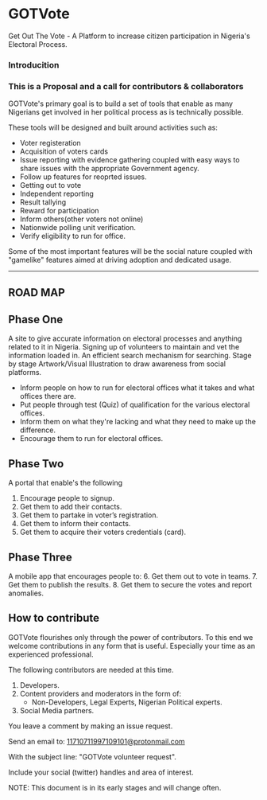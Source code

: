 # GOTVote
Get Out The Vote - A Platform to increase citizen participation in Nigeria's Electoral Process.

### Introducition 
### This is a Proposal and a call for contributors & collaborators

GOTVote's primary goal is to build a set of tools that enable as many Nigerians get involved in her political process as is technically possible.

These tools will be designed and built around activities such as: 

+ Voter registeration 
+ Acquisition of voters cards 
+ Issue reporting with evidence gathering coupled with easy ways to share issues with the appropriate Government agency. 
+ Follow up features for reoprted issues.
+ Getting out to vote
+ Independent reporting
+ Result tallying
+ Reward for participation
+ Inform others(other voters not online)
+ Nationwide polling unit verification.
+ Verify eligibility to run for office.


Some of the most important features will be the social nature coupled with "gamelike" features aimed at driving adoption and dedicated usage.

---

## ROAD MAP

## Phase One

A site to give accurate information on electoral processes and anything related to it in Nigeria.
Signing up of volunteers to maintain and vet the information loaded in.
An efficient search mechanism for searching.
Stage by stage Artwork/Visual Illustration to draw awareness from social platforms.

- Inform people on how to run for electoral offices what it takes and what offices there are.
- Put people through test (Quiz) of qualification for the various electoral offices.
- Inform them on what they're lacking and what they need to make up the difference.
- Encourage them to run for electoral offices.


## Phase Two

A portal that enable's the following

1. Encourage people to signup.
2. Get them to add their contacts.
3. Get them to partake in voter’s registration.
4. Get them to inform their contacts.
5. Get them to acquire their voters credentials (card).


## Phase Three
A mobile app that encourages people to:
6. Get them out to vote in teams.
7. Get them to publish the results.
8. Get them to secure the votes and report anomalies.



## How to contribute
GOTVote flourishes only through the power of contributors. To this end we welcome contributions in any form that is useful. 
Especially your time as an experienced professional.

The following contributors are needed at this time.
1. Developers.
2. Content providers and moderators in the form of:
   - Non-Developers, Legal Experts, Nigerian Political experts.
3. Social Media partners.



You leave a comment by making an issue request.

Send an email to: 
11710711997109101@protonmail.com 

With the subject line: "GOTVote volunteer request".

Include your social (twitter) handles and area of interest.


NOTE: This document is in its early stages and will change often.
